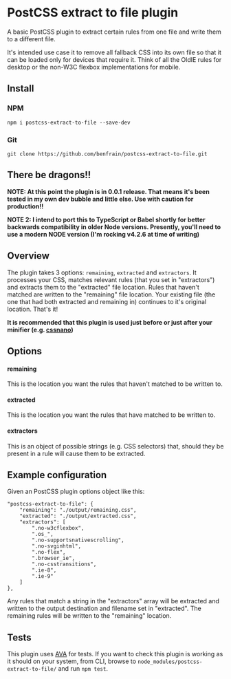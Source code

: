 # PostCSS extract to file plugin

A basic PostCSS plugin to extract certain rules from one file and write them to a different file.

It's intended use case it to remove all fallback CSS into its own file so that it can be loaded only for devices that require it. Think of all the OldIE rules for desktop or the non-W3C flexbox implementations for mobile.

## Install
### NPM 

`npm i postcss-extract-to-file --save-dev`

### Git
`git clone https://github.com/benfrain/postcss-extract-to-file.git`


## There be dragons!!
**NOTE: At this point the plugin is in 0.0.1 release. That means it's been tested in my own dev bubble and little else. Use with caution for production!!**

**NOTE 2: I intend to port this to TypeScript or Babel shortly for better backwards compatibility in older Node versions. Presently, you'll need to use a modern NODE version (I'm rocking v4.2.6 at time of writing)**

## Overview
The plugin takes 3 options: `remaining`, `extracted` and `extractors`. It processes your CSS, matches relevant rules (that you set in "extractors") and extracts them to the "extracted" file location. Rules that haven't matched are written to the "remaining" file location. Your existing file (the one that had both extracted and remaining in) continues to it's original location. That's it!

**It is recommended that this plugin is used just before or just after your minifier (e.g. [cssnano](http://cssnano.co))**

## Options
#### remaining
This is the location you want the rules that haven't matched to be written to.

#### extracted
This is the location you want the rules that have matched to be written to.

#### extractors
This is an object of possible strings (e.g. CSS selectors) that, should they be present in a rule will cause them to be extracted.

## Example configuration
Given an PostCSS plugin options object like this:

````
"postcss-extract-to-file": {
    "remaining": "./output/remaining.css",
    "extracted": "./output/extracted.css",
    "extractors": [
        ".no-w3cflexbox",
        ".os_",
        ".no-supportsnativescrolling",
        ".no-svginhtml",
        ".no-flex",
        ".browser_ie",
        ".no-csstransitions",
        ".ie-8",
        ".ie-9"
    ]
},
````

Any rules that match a string in the "extractors" array will be extracted and written to the output destination and filename set in "extracted". The remaining rules will be written to the "remaining" location.

## Tests
This plugin uses [AVA](https://github.com/sindresorhus/ava) for tests. If you want to check this plugin is working as it should on your system, from CLI, browse to `node_modules/postcss-extract-to-file/` and run `npm test`.


